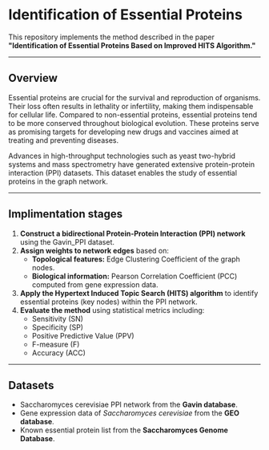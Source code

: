 # Identification of Essential Proteins

This repository implements the method described in the paper **"Identification of Essential Proteins Based on Improved HITS Algorithm."**

---

## Overview

Essential proteins are crucial for the survival and reproduction of organisms. Their loss often results in lethality or infertility, making them indispensable for cellular life. Compared to non-essential proteins, essential proteins tend to be more conserved throughout biological evolution. These proteins serve as promising targets for developing new drugs and vaccines aimed at treating and preventing diseases.

Advances in high-throughput technologies such as yeast two-hybrid systems and mass spectrometry have generated extensive protein-protein interaction (PPI) datasets. This dataset enables the study of essential proteins in the graph network.

---

## Implimentation stages

1. **Construct a bidirectional Protein-Protein Interaction (PPI) network** using the Gavin_PPI dataset.  
2. **Assign weights to network edges** based on:  
   - **Topological features:** Edge Clustering Coefficient of the graph nodes.  
   - **Biological information:** Pearson Correlation Coefficient (PCC) computed from gene expression data.  
3. **Apply the Hypertext Induced Topic Search (HITS) algorithm** to identify essential proteins (key nodes) within the PPI network.  
4. **Evaluate the method** using statistical metrics including:  
   - Sensitivity (SN)  
   - Specificity (SP)  
   - Positive Predictive Value (PPV)  
   - F-measure (F)  
   - Accuracy (ACC)  

---

## Datasets

- Saccharomyces cerevisiae PPI network from the **Gavin database**.  
- Gene expression data of *Saccharomyces cerevisiae* from the **GEO database**.  
- Known essential protein list from the **Saccharomyces Genome Database**.

